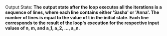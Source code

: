Output State: **The output state after the loop executes all the iterations is a sequence of lines, where each line contains either 'Sasha' or 'Anna'. The number of lines is equal to the value of t in the initial state. Each line corresponds to the result of the loop's execution for the respective input values of n, m, and a_1, a_2, ..., a_n.**